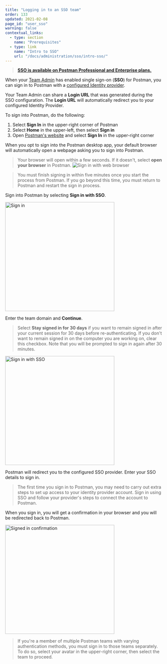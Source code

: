 ```yaml
---
title: "Logging in to an SSO team"
order: 133
updated: 2021-02-08
page_id: "user_sso"
warning: false
contextual_links:
  - type: section
    name: "Prerequisites"
  - type: link
    name: "Intro to SSO"
    url: "/docs/administration/sso/intro-sso/"
---
```


> __[SSO is available on Postman Professional and Enterprise plans.](https://www.postman.com/pricing)__

When your [Team Admin](/docs/collaborating-in-postman/roles-and-permissions/#team-roles) has enabled single sign-on (**SSO**) for Postman, you can sign in to Postman with a [configured Identity provider](/docs/administration/sso/intro-sso/).

Your Team Admin can share a **Login URL** that was generated during the SSO configuration. The **Login URL** will automatically redirect you to your configured Identity Provider.

To sign into Postman, do the following:

1. Select **Sign In** in the upper-right corner of Postman
1. Select **Home** in the upper-left, then select **Sign in**
1. Open [Postman's website](https://www.postman.com/) and select **Sign In** in the upper-right corner

When you opt to sign into the Postman desktop app, your default browser will automatically open a webpage asking you to sign into Postman.

> Your browser will open within a few seconds. If it doesn't, select **open your browser** in Postman. <img src="https://assets.postman.com/postman-docs/sign-in-with-web-browser.jpg" alt="Sign in with web browser"/>

<!-- -->

> You must finish signing in within five minutes once you start the process from Postman. If you go beyond this time, you must return to Postman and restart the sign in process.

Sign into Postman by selecting **Sign in with SSO**.

<img src="https://assets.postman.com/postman-docs/sign-in-v9.16.jpg" alt="Sign in" width="350px"/>

Enter the team domain and **Continue**.

> Select **Stay signed in for 30 days** if you want to remain signed in after your current session for 30 days before re-authenticating. If you don't want to remain signed in on the computer you are working on, clear this checkbox. Note that you will be prompted to sign in again after 30 minutes.

<img src="https://assets.postman.com/postman-docs/postman-sign-in-sso-v9.16.jpg" alt="Sign in with SSO" width="350px"/>

Postman will redirect you to the configured SSO provider. Enter your SSO details to sign in.

> The first time you sign in to Postman, you may need to carry out extra steps to set up access to your identity provider account. Sign in using SSO and follow your provider's steps to connect the account to Postman.

When you sign in, you will get a confirmation in your browser and you will be redirected back to Postman.

<img src="https://assets.postman.com/postman-docs/youre-signed-in-confirmation.jpg" width="350px" alt="Signed in confirmation"/>

> If you're a member of multiple Postman teams with varying authentication methods, you must sign in to those teams separately. To do so, select your avatar in the upper-right corner, then select the team to proceed.
